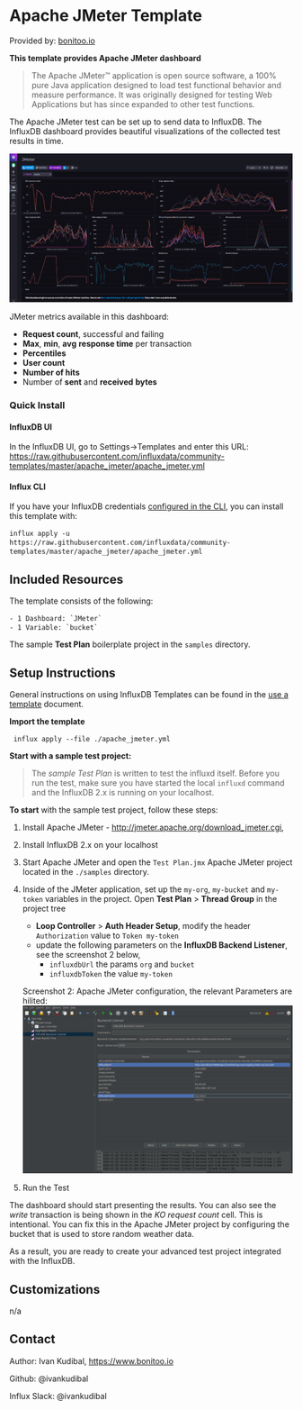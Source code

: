 # Apache JMeter Template

Provided by: [bonitoo.io](.)


**This template provides Apache JMeter dashboard**

> The Apache JMeter™ application is open source software, a 100% pure Java application designed to load test functional behavior and measure performance. It was originally designed for testing Web Applications but has since expanded to other test functions.

The Apache JMeter test can be set up to send data to InfluxDB. The InfluxDB
dashboard provides beautiful visualizations of the collected test results in
time.

![Example Dashboard Screenshot](./img/apache-jmeter-dashboard.png)

JMeter metrics available in this dashboard:

- **Request count**, successful and failing
- **Max**, **min**, **avg** **response time** per transaction
- **Percentiles**
- **User count**
- **Number of hits**
- Number of **sent** and **received** **bytes**

### Quick Install

#### InfluxDB UI

In the InfluxDB UI, go to Settings->Templates and enter this URL: https://raw.githubusercontent.com/influxdata/community-templates/master/apache_jmeter/apache_jmeter.yml

#### Influx CLI
If you have your InfluxDB credentials [configured in the CLI](https://v2.docs.influxdata.com/v2.0/reference/cli/influx/config/), you can install this template with:

```
influx apply -u https://raw.githubusercontent.com/influxdata/community-templates/master/apache_jmeter/apache_jmeter.yml
```

## Included Resources

The template consists of the following:

    - 1 Dashboard: `JMeter`
    - 1 Variable: `bucket`

The sample **Test Plan** boilerplate project in the `samples` directory.


## Setup Instructions

General instructions on using InfluxDB Templates can be found in the [use a template](../docs/use_a_template.md) document.

**Import the template**

```
 influx apply --file ./apache_jmeter.yml
```

**Start with a sample test project:**

> The *sample Test Plan* is written to test the influxd itself. Before you run the test, make sure you have started the local `influxd` command and the InfluxDB 2.x is running on your localhost.

**To start** with the sample test project, follow these steps:

1. Install Apache JMeter - http://jmeter.apache.org/download_jmeter.cgi, 
1. Install InfluxDB 2.x on your localhost
1. Start Apache JMeter and open the `Test Plan.jmx` Apache JMeter project located in the `./samples` directory.
1. Inside of the JMeter application, set up the `my-org`, `my-bucket` and `my-token` variables in the project. Open **Test Plan** > **Thread Group** in the project tree
   - **Loop Controller** > **Auth Header Setup**, modify the header `Authorization` value to `Token my-token`
   - update the following parameters on the **InfluxDB Backend Listener**, see the screenshot 2 below,
      - `influxdbUrl` the params `org` and `bucket` 
      - `influxdbToken` the value `my-token`

    Screenshot 2: Apache JMeter configuration, the relevant Parameters are hilited:
    ![Example Apache JMeter configuration screenshot](./img/apache-jmeter-influxdblistener.png)
1. Run the Test

The dashboard should start presenting the results. You can also see the *write*
transaction is being shown in the *KO request count* cell. This is intentional.
You can fix this in the Apache JMeter project by configuring the bucket that is used to store random weather data.

As a result, you are ready to create your advanced test project integrated with the InfluxDB.

## Customizations

n/a

## Contact

Author: Ivan Kudibal, https://www.bonitoo.io

Github: @ivankudibal

Influx Slack: @ivankudibal